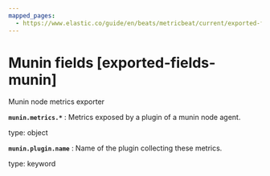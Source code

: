 ```yaml
---
mapped_pages:
  - https://www.elastic.co/guide/en/beats/metricbeat/current/exported-fields-munin.html
---
```


# Munin fields [exported-fields-munin]

Munin node metrics exporter


**`munin.metrics.*`**
:   Metrics exposed by a plugin of a munin node agent.

type: object


**`munin.plugin.name`**
:   Name of the plugin collecting these metrics.

type: keyword



